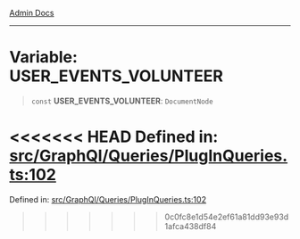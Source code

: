 [Admin Docs](/)

***

# Variable: USER\_EVENTS\_VOLUNTEER

> `const` **USER\_EVENTS\_VOLUNTEER**: `DocumentNode`

<<<<<<< HEAD
Defined in: [src/GraphQl/Queries/PlugInQueries.ts:102](https://github.com/abhassen44/talawa-admin/blob/285f7384c3d26b5028a286d84f89b85120d130a2/src/GraphQl/Queries/PlugInQueries.ts#L102)
=======
Defined in: [src/GraphQl/Queries/PlugInQueries.ts:102](https://github.com/PalisadoesFoundation/talawa-admin/blob/main/src/GraphQl/Queries/PlugInQueries.ts#L102)
>>>>>>> 0c0fc8e1d54e2ef61a81dd93e93d1afca438df84
